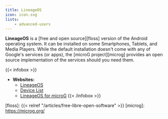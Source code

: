 ```yaml
---
title: LineageOS
icon: icon.svg
lists:
    - advanced-users
---
```

**LineageOS** is a [free and open source][floss] version of the Android operating system. It can be installed on some Smartphones, Tablets, and Media Players.
While the default installation doesn't come with any of Google's services (or apps), the [microG project][microg] provides an open source implementation
of the services should you need them.

{{< infobox >}}
- **Websites:**
    - [LineageOS](https://lineageos.org)
    - [Device List](https://download.lineageos.org/)
    - [LineageOS for microG](https://lineage.microg.org/)
{{< /infobox >}}

[floss]: {{< relref "/articles/free-libre-open-software" >}}
[microg]: https://microg.org/